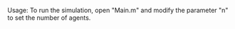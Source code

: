 Usage:
To run the simulation, open "Main.m" and modify the parameter "n" to set the number of agents.